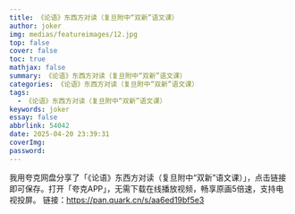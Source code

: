 ```yaml
---
title: 《论语》东西方对读（复旦附中“双新”语文课）
author: joker
img: medias/featureimages/12.jpg
top: false
cover: false
toc: true
mathjax: false
summary: 《论语》东西方对读（复旦附中“双新”语文课）
categories: 《论语》东西方对读（复旦附中“双新”语文课）
tags:
  - 《论语》东西方对读（复旦附中“双新”语文课）
keywords: joker
essay: false
abbrlink: 54042
date: 2025-04-20 23:39:31
coverImg:
password:
---
```


我用夸克网盘分享了「《论语》东西方对读（复旦附中“双新”语文课）」，点击链接即可保存。打开「夸克APP」，无需下载在线播放视频，畅享原画5倍速，支持电视投屏。
链接：https://pan.quark.cn/s/aa6ed19bf5e3
